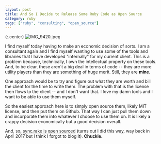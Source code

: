 ```yaml
---
layout: post
title: And So I Decide to Release Some Ruby Code as Open Source
category: ruby
tags: ["ruby", "consulting", "open_source"]
---
```

{:.center}
![IMG_9420.jpeg](/blog/assets/IMG_9420.jpeg)

I find myself today having to make an economic decision of sorts.  I am a consultant again and I find myself wanting to use some of the tools and libraries that I have developed "internally" for my current client.  This is a problem because, technically, I own the intellectual property on these tools.  And, to be clear, these aren't a big deal in terms of code -- they are more utility players than they are something of huge merit.  Still, they are **mine**.  

One approach would be to try and figure out what they are worth and bill the client for the time to write them.  The problem with that is the license then flows to the client -- and I don't want that.  I love my damn tools and I want to be able to use them myself.

So the easiest approach here is to simply open source them, likely MIT license, and then put them on Github.  That way I can just pull them down and incorporate them into whatever I choose to use them on.  It is likely a crappy decision economically but a good decision overall.

And, so, [sync.rake is open sourced](https://github.com/fuzzygroup/sync-dot-rake) (turns out I did this way, way back in April 2017 but I think I forgot to blog it).  **Chuckle**.



